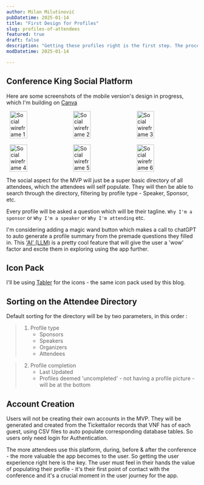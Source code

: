 ```yaml
---
author: Milan Milutinović
pubDatetime: 2025-01-14
title: "First Design for Profiles"
slug: profiles-of-attendees
featured: true
draft: false
description: "Getting these profiles right is the first step. The process of an attendee populating their profile needs to be as frictionless and exciting as possible. They should be creating their profile and looking forward to sharing it with other attendees."
modDatetime: 2025-01-14

---
```


## Conference King Social Platform

Here are some screenshots of the mobile version's design in progress, which I'm building on <a href="https://www.canva.com" target="_blank">Canva</a>

<div style="display: flex; flex-wrap: wrap; gap: 1rem; justify-content: center;">
    <img src="/assets/social_wireframe/1.jpg" alt="Social wireframe 1" style="width: 30%;" />
    <img src="/assets/social_wireframe/2.jpg" alt="Social wireframe 2" style="width: 30%;" />
    <img src="/assets/social_wireframe/3.jpg" alt="Social wireframe 3" style="width: 30%;" />
    <img src="/assets/social_wireframe/4.jpg" alt="Social wireframe 4" style="width: 30%;" />
    <img src="/assets/social_wireframe/5.jpg" alt="Social wireframe 5" style="width: 30%;" />
    <img src="/assets/social_wireframe/6.jpg" alt="Social wireframe 6" style="width: 30%;" />
</div>


The social aspect for the MVP will just be a super basic directory of all attendees, which the attendees will self populate. They will then be able to search through the directory, filtering by profile type - Speaker, Sponsor, etc. 

Every profile will be asked a question which will be their tagline. `Why I'm a sponsor` or `Why I'm a speaker` or `Why I'm attending` etc.

I'm considering adding a magic wand button which makes a call to chatGPT to auto generate a profile summary from the premade questions they filled in. This <a href="/posts/no-ai">'AI' (LLM)</a> is a pretty cool feature that will give the user a 'wow' factor and excite them in exploring using the app further.

## Icon Pack

I'll be using <a href="https://tabler.io/icons" target="_blank">Tabler</a> for the icons - the same icon pack used by this blog.

## Sorting on the Attendee Directory

Default sorting for the directory will be by two parameters, in this order :

> 1. Profile type
>    - Sponsors
>    - Speakers
>    - Organizers
>    - Attendees

> 2. Profile completion
>    - Last Updated
>    - Profiles deemed 'uncompleted' - not having a profile picture - will be at the bottom

## Account Creation

Users will not be creating their own accounts in the MVP. They will be generated and created from the Tickettailor records that VNF has of each guest, using CSV files to auto populate corresponding database tables. So users only need login for Authentication. 

The more attendees use this platform, during, before & after the conference - the more valuable the app becomes to the user. So getting the user experience right here is the key. The user must feel in their hands the value of populating their profile - it's their first point of contact with the conference and it's a crucial moment in the user journey for the app.

